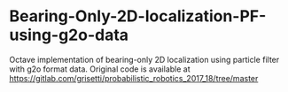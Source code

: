 # Bearing-Only-2D-localization-PF-using-g2o-data
Octave implementation of bearing-only 2D localization using particle filter with g2o format data.
Original code is available at https://gitlab.com/grisetti/probabilistic_robotics_2017_18/tree/master 
